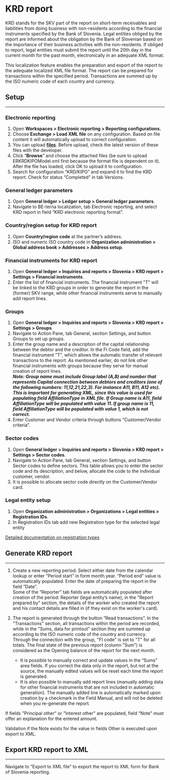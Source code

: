 # KRD report

KRD stands for the SKV part of the report on short-term receivables and liabilities from doing business with non-residents according to the financial instruments specified by the Bank of Slovenia. Legal entities obliged by the report are informed about the obligation by the Bank of Slovenian based on the importance of their business activities with the non-residents. If obliged to report, legal entities must submit the report until the 20th day in the current month for the past month, electronically in an adequate XML format.

This localization feature enables the preparation and export of the report to the adequate localized XML file format. The report can be prepared for transactions within the specified period. Transactions are summed up by the ISO numeric code of each country and currency.

## **Setup** 
---

### **Electronic reporting** 

1. Open **Workspaces > Electronic reporting > Reporting configurations.**
2. Choose **Exchange > Load XML file** on any configuration. Based on file content it will automatically upload to correct configuration. 
3. You can upload **[files](KRD.zip)**. Before upload, check the latest version of these files with the developer. 
4. Click “**Browse**” and choose the attached files (be sure to upload ERKRDKIPOModel.xml first because the format file is dependent on it). After the file has loaded, click OK to upload it to configuration. 
5. Search for configuration “KRD/KIPO” and expand it to find the KRD report. Check for status “Completed” in tab Versions. 

### **General ledger parameters** 

1. Open **General ledger > Ledger setup > General ledger parameters**.
2. Navigate to BE-terna localization, tab Electronic reporting, and select KRD report in field “KRD electronic reporting format”. 

### **Country/region setup for KRD report** 

1. Open **Country/region code** at the partner’s address. 
2. ISO and numeric ISO country code in **Organization administration > Global address book > Addresses > Address setup**. 

### **Financial instruments for KRD report** 


1. Open **General ledger > Inquiries and reports > Slovenia > KRD report > Settings > Financial instruments**.
2. Enter the list of financial instruments. The financial instrument "T" will be linked to the KRD groups in order to generate the report in the (former) SKV range, while other financial instruments serve to manually add report lines. 

### **Groups** 

1. Open **General ledger > Inquiries and reports > Slovenia > KRD report > Settings > Groups**.
2. Navigate to Action Pane, tab General, section Settings, and button Groups to set up groups.  
3. Enter the group name and a description of the capital relationship between the debtor and the creditor. In the FI Code field, add the financial instrument "T", which allows the automatic transfer of relevant transactions to the report. As mentioned earlier, do not link other financial instruments with groups because they serve for manual creation of report lines.<br>
_**Note: Group name must include Group label (A,B) and number that represents Capital connection between debtors and creditors (one of the following numbers: 11,12,21,22,3). For instance A11, B11, A12 etc). This is important for generating XML, since this value is used for populating field AffiliationType in XML file. If Group name is A11, field AffiliationType will be populated with value 11. If group name is 11, field AffiliationType will be populated with value 1, which is not correct.**_ 
4. Enter Customer and Vendor criteria through buttons “Customer/Vendor criteria”.  

### **Sector codes** 

1. Open **General ledger > Inquiries and reports > Slovenia > KRD report > Settings > Sector codes**.
2. Navigate to Action Pane, tab General, section Settings, and button Sector codes to define sectors. This table allows you to enter the sector code and its description, and below, allocate the code to the individual customer, vendor. 
3. It is possible to allocate sector code directly on the Customer/Vendor card. 

### Legal entity setup 

1. Open **Organization administration > Organizations > Legal entities > Registration IDs**.
2. In Registration IDs tab add new Registration type for the selected legal entity 

[Detailed documentation on registration types](/Help/Core-Localization/Company,-Customer-and-Vendor-identification-numbers/Registration-IDs) 

## **Generate KRD report** 
---

1. Create a new reporting period. Select either date from the calendar lookup or enter “Period start” in form month.year. “Period end” value is automatically populated. Enter the date of preparing the report in the field “Date”.  
Some of the “Reporter” tab fields are automatically populated after creation of the period: Reporter (legal entity’s name); in the "Report prepared by" section, the details of the worker who created the report and his contact details are filled in (if they exist on the worker's card). 
2. The report is generated through the button “Read transactions”. In the "Transactions" section, all transactions within the period are recorded, while in the "Sums, data for printout" section they are summed up according to the ISO numeric code of the country and currency. Through the connection with the group, "FI code" is set to "T" for all totals. The final state of the previous report (column "Sum") is considered as the Opening balance of the report for the next month. 

   - It is possible to manually correct and update values in the “Sums” area fields. If you correct the data only in the report, but not at the source, the manually edited values will be reset each time the report is generated. 
   - It is also possible to manually add report lines (manually adding data for other financial instruments that are not included in automatic generation). The manually added line is automatically marked upon creation by a checkmark in the Field Manual, and will not be deleted when you re-generate the report. 

If fields "Principal other" or "Interest other" are populated, field “Note” must offer an explanation for the entered amount.  

Validation if the Note exists for the value in fields Other is executed upon export to XML. 

## **Export KRD report to XML** 
---

Navigate to “Export to XML file” to export the report to XML form for Bank of Slovenia reporting. 

